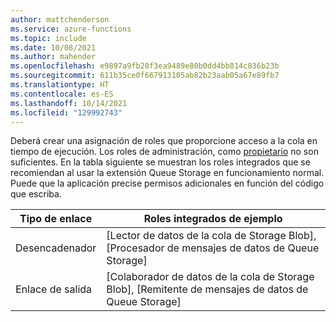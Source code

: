 ```yaml
---
author: mattchenderson
ms.service: azure-functions
ms.topic: include
ms.date: 10/08/2021
ms.author: mahender
ms.openlocfilehash: e9897a9fb28f3ea9489e80b0dd4bb814c836b23b
ms.sourcegitcommit: 611b35ce0f667913105ab82b23aab05a67e89fb7
ms.translationtype: HT
ms.contentlocale: es-ES
ms.lasthandoff: 10/14/2021
ms.locfileid: "129992743"
---
```

Deberá crear una asignación de roles que proporcione acceso a la cola en tiempo de ejecución. Los roles de administración, como [propietario](../articles/role-based-access-control/built-in-roles.md#owner) no son suficientes. En la tabla siguiente se muestran los roles integrados que se recomiendan al usar la extensión Queue Storage en funcionamiento normal. Puede que la aplicación precise permisos adicionales en función del código que escriba.

| Tipo de enlace   | Roles integrados de ejemplo                                                |
|----------------|-----------------------------------------------------------------------|
| Desencadenador        | [Lector de datos de la cola de Storage Blob], [Procesador de mensajes de datos de Queue Storage]   |
| Enlace de salida | [Colaborador de datos de la cola de Storage Blob], [Remitente de mensajes de datos de Queue Storage] |

[Lector de datos de la cola de Storage]: ../articles/role-based-access-control/built-in-roles.md#storage-queue-data-reader
[Procesador de mensajes de datos de la cola de Storage]: ../articles/role-based-access-control/built-in-roles.md#storage-queue-data-message-processor
[Emisor de mensajes de datos de la cola de Storage]: ../articles/role-based-access-control/built-in-roles.md#storage-queue-data-message-sender
[Colaborador de datos de la cola de Storage]: ../articles/role-based-access-control/built-in-roles.md#storage-queue-data-contributor
